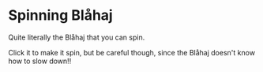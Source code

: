 # Spinning Blåhaj
Quite literally the Blåhaj that you can spin.

Click it to make it spin, but be careful though, since the Blåhaj doesn't know how to slow down!!
